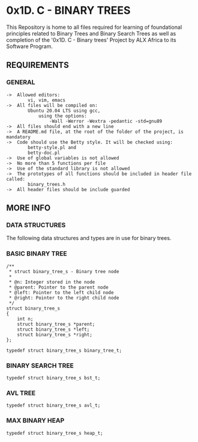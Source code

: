 # 0x1D. C - BINARY TREES

This Repository is home to all files required for learning of foundational principles related to Binary Trees and Binary Search Trees as well as completion of the '0x1D. C - Binary trees' Project by ALX Africa to its Software Program.

## REQUIREMENTS

### GENERAL

	->	Allowed editors:
			vi, vim, emacs
	->	All files will be compiled on:
			Ubuntu 20.04 LTS using gcc,
				using the options:
					-Wall -Werror -Wextra -pedantic -std=gnu89
	->	All files should end with a new line
	->	A README.md file, at the root of the folder of the project, is mandatory
	->	Code should use the Betty style. It will be checked using:
			betty-style.pl and
			betty-doc.pl
	->	Use of global variables is not allowed
	->	No more than 5 functions per file
	->	Use of the standard library is not allowed
	->	The prototypes of all functions should be included in header file called:
			binary_trees.h
	->	All header files should be include guarded

## MORE INFO
### DATA STRUCTURES
The following data structures and types are in use for binary trees.
### BASIC BINARY TREE

	/**
	 * struct binary_tree_s - Binary tree node
	 *
	 * @n: Integer stored in the node
	 * @parent: Pointer to the parent node
	 * @left: Pointer to the left child node
	 * @right: Pointer to the right child node
	 */
	struct binary_tree_s
	{
	    int n;
	    struct binary_tree_s *parent;
	    struct binary_tree_s *left;
	    struct binary_tree_s *right;
	};

	typedef struct binary_tree_s binary_tree_t;
	
### BINARY SEARCH TREE
	typedef struct binary_tree_s bst_t;
### AVL TREE
	typedef struct binary_tree_s avl_t;
### MAX BINARY HEAP
	typedef struct binary_tree_s heap_t;
